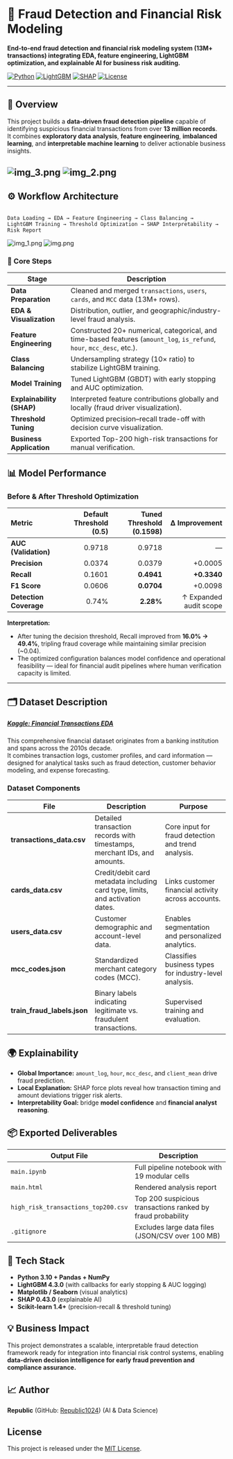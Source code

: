 
# 🧠 Fraud Detection and Financial Risk Modeling
**End-to-end fraud detection and financial risk modeling system (13M+ transactions) integrating EDA, feature engineering, LightGBM optimization, and explainable AI for business risk auditing.**

[![Python](https://img.shields.io/badge/Python-3.10%2B-blue.svg)]()
[![LightGBM](https://img.shields.io/badge/LightGBM-4.x-green.svg)]()
[![SHAP](https://img.shields.io/badge/SHAP-ExplainableAI-orange.svg)]()
[![License](https://img.shields.io/badge/license-MIT-lightgrey.svg)]()

---

## 📘 Overview
This project builds a **data-driven fraud detection pipeline** capable of identifying suspicious financial transactions from over **13 million records**.  
It combines **exploratory data analysis**, **feature engineering**, **imbalanced learning**, and **interpretable machine learning** to deliver actionable business insights.

![img_3.png](img_3.png)
![img_2.png](img_2.png)
---

## ⚙️ Workflow Architecture
```

Data Loading → EDA → Feature Engineering → Class Balancing →
LightGBM Training → Threshold Optimization → SHAP Interpretability → Risk Report

```
![img_1.png](img_1.png)
![img.png](img.png)
### 🧩 Core Steps
| Stage | Description |
|-------|--------------|
| **Data Preparation** | Cleaned and merged `transactions`, `users`, `cards`, and `MCC` data (13M+ rows). |
| **EDA & Visualization** | Distribution, outlier, and geographic/industry-level fraud analysis. |
| **Feature Engineering** | Constructed 20+ numerical, categorical, and time-based features (`amount_log`, `is_refund`, `hour`, `mcc_desc`, etc.). |
| **Class Balancing** | Undersampling strategy (10× ratio) to stabilize LightGBM training. |
| **Model Training** | Tuned LightGBM (GBDT) with early stopping and AUC optimization. |
| **Explainability (SHAP)** | Interpreted feature contributions globally and locally (fraud driver visualization). |
| **Threshold Tuning** | Optimized precision–recall trade-off with decision curve visualization. |
| **Business Application** | Exported Top-200 high-risk transactions for manual verification. |

## 📊 Model Performance

### Before & After Threshold Optimization

| Metric                 | Default Threshold (0.5) | Tuned Threshold (0.1598) |          Δ Improvement |
| :--------------------- | ----------------------: | -----------------------: | ---------------------: |
| **AUC (Validation)**   |                  0.9718 |                   0.9718 |                      — |
| **Precision**          |                  0.0374 |                   0.0379 |                +0.0005 |
| **Recall**             |                  0.1601 |               **0.4941** |            **+0.3340** |
| **F1 Score**           |                  0.0606 |               **0.0704** |                +0.0098 |
| **Detection Coverage** |                   0.74% |                **2.28%** | ↑ Expanded audit scope |

**Interpretation:**  
- After tuning the decision threshold, Recall improved from **16.0% → 49.4%**, tripling fraud coverage while maintaining similar precision (~0.04).  
- The optimized configuration balances model confidence and operational feasibility — ideal for financial audit pipelines where human verification capacity is limited.

---

## 🗂️ Dataset Description

##### **[Kaggle: Financial Transactions EDA](https://www.kaggle.com/code/mariemwaleed178/financial-transactions-eda)**

This comprehensive financial dataset originates from a banking institution and spans across the 2010s decade.  
It combines transaction logs, customer profiles, and card information — designed for analytical tasks such as fraud detection, customer behavior modeling, and expense forecasting.

### Dataset Components
| File                        | Description                                                  | Purpose                                                |
| --------------------------- | ------------------------------------------------------------ | ------------------------------------------------------ |
| **transactions_data.csv**   | Detailed transaction records with timestamps, merchant IDs, and amounts. | Core input for fraud detection and trend analysis.     |
| **cards_data.csv**          | Credit/debit card metadata including card type, limits, and activation dates. | Links customer financial activity across accounts.     |
| **users_data.csv**          | Customer demographic and account-level data.                 | Enables segmentation and personalized analytics.       |
| **mcc_codes.json**          | Standardized merchant category codes (MCC).                  | Classifies business types for industry-level analysis. |
| **train_fraud_labels.json** | Binary labels indicating legitimate vs. fraudulent transactions. | Supervised training and evaluation.                    |

## 🌍 Explainability

- **Global Importance:** `amount_log`, `hour`, `mcc_desc`, and `client_mean` drive fraud prediction.  
- **Local Explanation:** SHAP force plots reveal how transaction timing and amount deviations trigger risk alerts.  
- **Interpretability Goal:** bridge **model confidence** and **financial analyst reasoning**.

## 📦 Exported Deliverables
| Output File | Description |
|--------------|-------------|
| `main.ipynb` | Full pipeline notebook with 19 modular cells |
| `main.html` | Rendered analysis report |
| `high_risk_transactions_top200.csv` | Top 200 suspicious transactions ranked by fraud probability |
| `.gitignore` | Excludes large data files (JSON/CSV over 100 MB) |

## 🧰 Tech Stack
- **Python 3.10 + Pandas + NumPy**
- **LightGBM 4.3.0** (with callbacks for early stopping & AUC logging)
- **Matplotlib / Seaborn** (visual analytics)
- **SHAP 0.43.0** (explainable AI)
- **Scikit-learn 1.4+** (precision-recall & threshold tuning)


## 💡 Business Impact
This project demonstrates a scalable, interpretable fraud detection framework ready for integration into financial risk control systems, enabling **data-driven decision intelligence for early fraud prevention and compliance assurance.**


## 📈 Author
**Republic** (GitHub: [Republic1024](https://github.com/Republic1024))   (AI & Data Science)  


## License
This project is released under the [MIT License](LICENSE).

